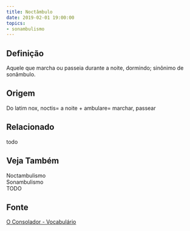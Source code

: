 ```yaml
---
title: Noctâmbulo
date: 2019-02-01 19:00:00
topics:
- sonambulismo
---
```


## Definição
Aquele que marcha ou passeia durante a noite, dormindo; sinônimo de sonâmbulo. 

## Origem
Do latim nox, noctis= a noite + ambulare= marchar, passear

## Relacionado
todo

## Veja Também
Noctambulismo  
Sonambulismo  
TODO

## Fonte
[O Consolador - Vocabulário](http://www.oconsolador.com.br/linkfixo/vocabulario/principal.html)
